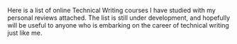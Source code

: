 
Here is a list of online Technical Writing courses I have studied with my personal reviews attached. 
The list is still under development, and hopefully will be useful to anyone who is embarking on the career of technical writing just like me.


